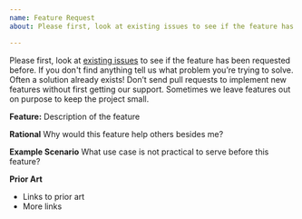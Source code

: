 ```yaml
---
name: Feature Request
about: Please first, look at existing issues to see if the feature has been requested before.

---
```

Please first, look at [existing issues](https://github.com/openzipkin/brave/issues) to see if the feature has been requested before. If you don't find anything tell us what problem you’re trying to solve. Often a solution already exists! Don’t send pull requests to implement new features without first getting our support. Sometimes we leave features out on purpose to keep the project small.

**Feature:**
Description of the feature

**Rational**
Why would this feature help others besides me?

**Example Scenario**
What use case is not practical to serve before this feature?

**Prior Art**
 * Links to prior art
 * More links
